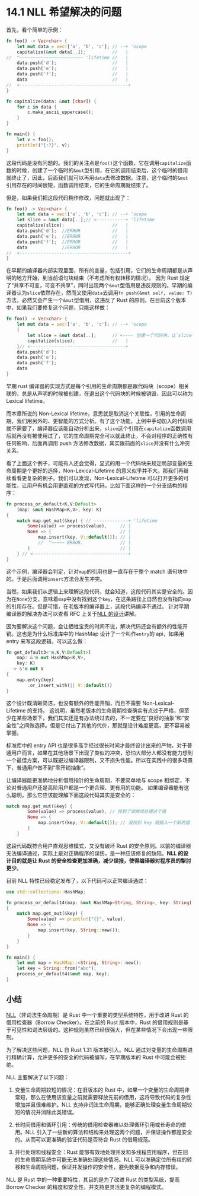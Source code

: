 # 14.1 NLL 希望解决的问题

首先，看个简单的示例：

```rust
fn foo() -> Vec<char> {
    let mut data = vec!['a', 'b', 'c']; // --+ 'scope
    capitalize(&mut data[..]);          //   |
//  ^~~~~~~~~~~~~~~~~~~~~~~~~ 'lifetime //   |
    data.push('d');                     //   |
    data.push('e');                     //   |
    data.push('f');                     //   |
    data                                //   |
//  <-----------------------------------------+
}

fn capitalize(data: &mut [char]) {
    for c in data {
        c.make_ascii_uppercase();
    }
}

fn main() {
    let v = foo();
    println!("{:?}", v);
}
```

这段代码是没有问题的。我们的关注点是`foo()`这个函数，它在调用`capitalize`函数的时候，创建了一个临时的`&mut`型引用，在它的调用结束后，这个临时的借用就终止了，因此，后面我们就可以再用`data`去修改数据。注意，这个临时的`&mut`引用存在的时间很短，函数调用结束，它的生命周期就结束了。

但是，如果我们把这段代码稍作修改，问题就出现了：

```rust
fn foo() -> Vec<char> {
    let mut data = vec!['a', 'b', 'c']; // --+ 'scope
    let slice = &mut data[..];// <-----------+ 'lifetime
    capitalize(slice);                  //   |
    data.push('d');  //ERROR            //   |
    data.push('e');  //ERROR            //   |
    data.push('f');  //ERROR            //   |
    data             //ERROR            //   |
//  <-----------------------------------------+
}
```

在早期的编译器内部实现里面，所有的变量，包括引用，它们的生命周期都是从声明的地方开始，到当前语句块结束（不考虑所有权转移的情况）。
因为 Rust 规定了“共享不可变，可变不共享”，同时出现两个`&mut`型借用是违反规则的。早期的编译器认为`slice`依然存在，然而又使用`data`去调用`fn push(&mut self, value: T)`方法，必然又会产生一个`&mut`型借用，这违反了 Rust 的原则。在目前这个版本中，如果我们要修复这个问题，只能这样做：

```rust
fn foo() -> Vec<char> {
    let mut data = vec!['a', 'b', 'c']; // --+ 'scope
    {
        let slice = &mut data[..];      // <---- 创建一个代码块，让`slice`在这个子代码块中创建，就不会产生生命周期冲突问题了。
        capitalize(slice);              //   |
    }// <------------------------------------+
    data.push('d');
    data.push('e');
    data.push('f');
    data
}
```

早期 rust 编译器的实现方式是每个引用的生命周期都是跟代码块（scope）相关联的，总是从声明的时候被创建，在退出这个代码块的时候被销毁，因此可以称为 Lexical lifetime。

而本章所说的 Non-Lexical lifetime，意思就是取消这个关联性，引用的生命周期，我们用另外的、更智能的方式分析。有了这个功能，上例中手动加入的代码块就不需要了，编译器应该能自动分析出来，`slice`这个引用在`capitalize`函数调用后就再没有被使用过了，它的生命周期完全可以就此终止，不会对程序的正确性有任何影响，后面再调用 push 方法修改数据，其实跟前面的`slice`并没有什么冲突关系。

看了上面这个例子，可能有人还会觉得，显式的用一个代码块来规定局部变量的生命周期是个更好的选择，Non-Lexical-Lifetime 的意义似乎并不大。那我们再继续看看更复杂的例子。我们可以发现，Non-Lexical-Lifetime 可以打开更多的可能性，让用户有机会用更直观的方式写代码。比如下面这样的一个分支结构的程序：

```rust
fn process_or_default<K,V:Default>
    (map: &mut HashMap<K,V>, key: K)
{
    match map.get_mut(&key) { // -------------+ 'lifetime
        Some(value) => process(value),     // |
        None => {                          // |
            map.insert(key, V::default()); // |
            //  ^~~~~~ ERROR.              // |
        }                                  // |
    } // <------------------------------------+
}
```

这个示例，编译器会判定，针对`map`的引用也是一直存在于整个 match 语句块中的。于是后面调用`insert`方法会发生冲突。

当然，如果我们从逻辑上来理解这段代码，就会知道，这段代码其实是安全的。因为在`None`分支，意味着`map`中没有找到这个`key`，在这条路径上自然也没有指向`map`的引用存在。但是可惜，在老版本的编译器上，这段代码编译不通过。
针对早期编译器的解决办法可以查看 RFC 上关于[NLL 的设计](https://github.com/rust-lang/rfcs/blob/master/text/2094-nll.md)讲解。

因为要解决这个问题，会让牺牲宝贵的时间不说，解决代码还会有额外的性能开销。这也是为什么标准库中的 HashMap 设计了一个叫作`entry`的 api，如果用 entry 来写这段逻辑，可以这么做：

```rust
fn get_default3<'m,K,V:Default>(
    map: &'m mut HashMap<K,V>,
    key: K)
  -> &'m mut V
{
    map.entry(key)
        .or_insert_with(|| V::default())
}
```

这个设计既清晰简洁，也没有额外的性能开销，而且不需要 Non-Lexical-Lifetime 的支持。
这说明，虽然老版本的生命周期检查确实有点过于严格，但至少在某些场景下，我们其实还是有办法绕过去的，不一定要在“良好的抽象”和“安全性”之间做选择。但是它付出了其他的代价，那就是设计难度更高，更不容易被掌握。

标准库中的 entry API 也是很多高手经过很长时间才最终设计出来的产物。对于普通用户而言，如果在其他场景下出现了类似的冲突，恐怕大部分人都没有能力想到一个最佳方案，可以既避过编译器限制，又不损失性能。所以在实践中的很多场景下，普通用户做不到“零开销抽象”。

让编译器能更准确地分析借用指针的生命周期，不要简单地与 scope 相绑定，不论对普通用户还是高阶用户都是一个更合理、更有用的功能。
如果编译器能有这么聪明，那么它应该能理解下面这段代码其实是安全的：

```rust
match map.get_mut(&key) {
        Some(value) => process(value), // 找到了就继续处理这个值
        None => {
            map.insert(key, V::default()); // 没找到 key 就插入一个新的值
        }
    }
```

这段代码既符合用户直观思维模式，又没有破坏 Rust 的安全原则。以前的编译器无法编译通过，实际上是对正确程序的误伤，是一种应该修复的缺陷。**NLL 的设计目的就是让 Rust 的安全检查更加准确，减少误报，使得编译器对程序员的掣肘更少**。

目前 NLL 特性已经稳定发布了，以下代码可以正常编译通过：

```rust
use std::collections::HashMap;

fn process_or_default4(map: &mut HashMap<String, String>, key: String)
{
    match map.get_mut(&key) {
        Some(value) => println!("{}", value),
        None => {
            map.insert(key, String::new());
        }
    }
}

fn main() {
    let mut map = HashMap::<String, String>::new();
    let key = String::from("abc");
    process_or_default4(&mut map, key);
}
```

## 小结

[NLL](https://github.com/rust-lang/rfcs/blob/master/text/2094-nll.md)（非词法生命周期）是 Rust 中一个重要的类型系统特性，用于改进 Rust 的借用检查器（Borrow Checker）。在之前的 Rust 版本中，Rust 的借用规则是基于可见性和词法层级的。这种规则虽然已经很强大，但在某些情况下会出现一些限制。

为了解决这些问题，NLL 自 Rust 1.31 版本被引入。NLL 通过对变量的生命周期进行精确计算，允许更多的安全的代码被编写，在早期版本的 Rust 中可能会被拒绝。

NLL 主要解决了以下问题：

1. 变量生命周期较短的情况：在旧版本的 Rust 中，如果一个变量的生命周期非常短，那么在使用该变量之前就需要释放先前的借用，这将导致代码的复杂性增加并且很难维护。NLL 支持非词法生命周期，能够正确处理变量生命周期较短的情况并消除此类错误。

2. 长时间借用和循环引用：传统的借用检查器难以处理循环引用或长寿命的借用。NLL 引入了一些新的算法和结构来处理这两个问题，并保证操作都是安全的。从而可以更准确的验证代码是否符合 Rust 的借用规范。

3. 并行处理和线程安全：Rust 能够有效地处理并发和多线程应用程序，但在旧的生命周期系统中可能无法准确处理这些情况。NLL 可以准确定位所有权的转移和生命周期问题，保证并发操作的安全性，避免数据竞争和内存错误。

NLL 是 Rust 中的一种重要特性，其目的是为了改进 Rust 的类型系统，提高 Borrow Checker 的精度和安全性，并支持更灵活更复杂的编程模式。
